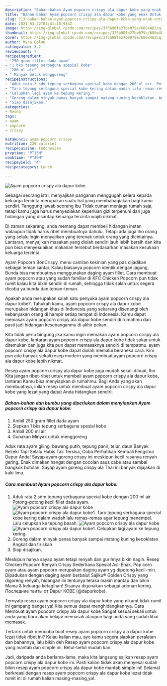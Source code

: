 ```yaml
---
description: "Bahan-bahan Ayam popcorn crispy ala dapur kobe yang enak Untuk Jualan"
title: "Bahan-bahan Ayam popcorn crispy ala dapur kobe yang enak Untuk Jualan"
slug: 713-bahan-bahan-ayam-popcorn-crispy-ala-dapur-kobe-yang-enak-untuk-jualan
date: 2021-03-22T04:41:10.934Z
image: https://img-global.cpcdn.com/recipes/375b98fe27be079e/680x482cq70/ayam-popcorn-crispy-ala-dapur-kobe-foto-resep-utama.jpg
thumbnail: https://img-global.cpcdn.com/recipes/375b98fe27be079e/680x482cq70/ayam-popcorn-crispy-ala-dapur-kobe-foto-resep-utama.jpg
cover: https://img-global.cpcdn.com/recipes/375b98fe27be079e/680x482cq70/ayam-popcorn-crispy-ala-dapur-kobe-foto-resep-utama.jpg
author: Myra Colon
ratingvalue: 3.2
reviewcount: 7
recipeingredient:
- "250 gram fillet dada ayam"
- "1 bks tepung serbaguna spesial kobe"
- "200 ml air"
- " Minyak untuk menggoreng"
recipeinstructions:
- "Aduk rata 2 sdm tepung serbaguna special kobe dengan 200 ml air. Potong-potong kecil fillet dada ayam."
- "Taro tepung serbaguna special kobe kering dalam wadah lalu remas-remas agar tepung menempel. Lalu celupkan ke tepung basah."
- "Celupkan lagi ayam ke tepung kering."
- "Goreng dalam minyak panas banyak sampai matang kuning kecoklatan. Angkat dan tiriskan."
- "Siap disajikan."
categories:
- Resep
tags:
- ayam
- popcorn
- crispy

katakunci: ayam popcorn crispy 
nutrition: 229 calories
recipecuisine: Indonesian
preptime: "PT13M"
cooktime: "PT49M"
recipeyield: "4"
recipecategory: Lunch

---
```



![Ayam popcorn crispy ala dapur kobe](https://img-global.cpcdn.com/recipes/375b98fe27be079e/680x482cq70/ayam-popcorn-crispy-ala-dapur-kobe-foto-resep-utama.jpg)

Sebagai seorang istri, menyajikan panganan menggugah selera kepada keluarga tercinta merupakan suatu hal yang membahagiakan bagi kamu sendiri. Tanggung jawab seorang ibu Tidak cuman menjaga rumah saja, tetapi kamu juga harus menyediakan keperluan gizi terpenuhi dan juga hidangan yang disantap keluarga tercinta wajib nikmat.

Di zaman  sekarang, anda memang dapat membeli hidangan instan walaupun tidak harus ribet membuatnya dahulu. Tetapi ada juga lho orang yang selalu ingin menyajikan yang terenak untuk orang yang dicintainya. Lantaran, menyajikan masakan yang diolah sendiri jauh lebih bersih dan kita pun bisa menyesuaikan makanan tersebut berdasarkan masakan kesukaan keluarga tercinta. 

Ayam Popcorn BonCrispy, menu camilan kekinian yang pas dijadikan sebagai teman santai. Kalau biasanya popcorn identik dengan jagung, Bunda bisa membuatnya menggunakan daging ayam fillet. Cara membuat ayam popcorn atau yang sudah familiar di KFC Chicken Popcorn pun tidak rumit kalau kita bikin sendiri di rumah, sehingga tidak salah untuk segera dicoba ya bunda dan teman-teman.

Apakah anda merupakan salah satu penyuka ayam popcorn crispy ala dapur kobe?. Tahukah kamu, ayam popcorn crispy ala dapur kobe merupakan hidangan khas di Indonesia yang sekarang disenangi oleh kebanyakan orang di hampir setiap tempat di Indonesia. Kamu dapat memasak ayam popcorn crispy ala dapur kobe sendiri di rumahmu dan pasti jadi hidangan kesenanganmu di akhir pekan.

Kita tidak perlu bingung jika kamu ingin memakan ayam popcorn crispy ala dapur kobe, lantaran ayam popcorn crispy ala dapur kobe tidak sukar untuk ditemukan dan juga kita pun dapat memasaknya sendiri di tempatmu. ayam popcorn crispy ala dapur kobe dapat diolah memalui beraneka cara. Kini pun ada banyak sekali resep modern yang membuat ayam popcorn crispy ala dapur kobe lebih nikmat.

Resep ayam popcorn crispy ala dapur kobe juga mudah sekali dibuat, lho. Kita jangan ribet-ribet untuk membeli ayam popcorn crispy ala dapur kobe, lantaran Kamu bisa menyiapkan di rumahmu. Bagi Anda yang akan membuatnya, inilah resep untuk membuat ayam popcorn crispy ala dapur kobe yang lezat yang dapat Anda hidangkan sendiri.

<!--inarticleads1-->

##### Bahan-bahan dan bumbu yang diperlukan dalam menyiapkan Ayam popcorn crispy ala dapur kobe:

1. Ambil 250 gram fillet dada ayam
1. Siapkan 1 bks tepung serbaguna spesial kobe
1. Ambil 200 ml air
1. Gunakan  Minyak untuk menggoreng


Aduk rata ayam giling, bawang putih, tepung panir, telur, daun Banyak Rezeki Tapi Selalu Habis Tak Tersisa, Coba Perhatikan Kembali Fengshui Dapur Anda! Sayap ayam goreng crispy ini meskipun kecil rasanya renyah garing. Enak dimakan hangat dengan cocolan saus cabe atau sambal bangkok botolan. Sayap ayam goreng crispy ala Thai ini banyak dijajakan di kaki lima. 

<!--inarticleads2-->

##### Cara membuat Ayam popcorn crispy ala dapur kobe:

1. Aduk rata 2 sdm tepung serbaguna special kobe dengan 200 ml air. Potong-potong kecil fillet dada ayam.
<img src="https://img-global.cpcdn.com/steps/93e10cea916ffdff/160x128cq70/ayam-popcorn-crispy-ala-dapur-kobe-langkah-memasak-1-foto.jpg" alt="Ayam popcorn crispy ala dapur kobe"><img src="https://img-global.cpcdn.com/steps/1300e09f93bb590c/160x128cq70/ayam-popcorn-crispy-ala-dapur-kobe-langkah-memasak-1-foto.jpg" alt="Ayam popcorn crispy ala dapur kobe">1. Taro tepung serbaguna special kobe kering dalam wadah lalu remas-remas agar tepung menempel. Lalu celupkan ke tepung basah.
<img src="https://img-global.cpcdn.com/steps/a450a457efcf89ea/160x128cq70/ayam-popcorn-crispy-ala-dapur-kobe-langkah-memasak-2-foto.jpg" alt="Ayam popcorn crispy ala dapur kobe"><img src="https://img-global.cpcdn.com/steps/681f44ba7916ac41/160x128cq70/ayam-popcorn-crispy-ala-dapur-kobe-langkah-memasak-2-foto.jpg" alt="Ayam popcorn crispy ala dapur kobe">1. Celupkan lagi ayam ke tepung kering.
1. Goreng dalam minyak panas banyak sampai matang kuning kecoklatan. Angkat dan tiriskan.
1. Siap disajikan.


Meskipun hanya sayap ayam tetapi renyah dan gurihnya bikin nagih. Resep Chicken Popcorn Renyah Crispy Sederhana Spesial Asli Enak. Pop corn ayam atau ayam popcorn merupakan daging ayam yg dipotong kecil-min. Dipadukan dengan daging ayam berbalut Sajiku® Golden Crispy yang digoreng renyah, hidangan ini tentunya terasa makin mantap dan bikin Mama &amp; keluarga ketagihan! Sisanya digunakan sebagai adonan kering. Последние твиты от Dapur KOBE (@dapurkobe). 

Ternyata resep ayam popcorn crispy ala dapur kobe yang nikamt tidak rumit ini gampang banget ya! Kita semua dapat menghidangkannya. Cara Membuat ayam popcorn crispy ala dapur kobe Sangat sesuai sekali untuk anda yang baru akan belajar memasak ataupun bagi anda yang sudah lihai memasak.

Tertarik untuk mencoba buat resep ayam popcorn crispy ala dapur kobe lezat tidak ribet ini? Kalau kalian mau, ayo kamu segera siapkan peralatan dan bahannya, lalu bikin deh Resep ayam popcorn crispy ala dapur kobe yang mantab dan simple ini. Betul-betul mudah kan. 

Jadi, daripada anda berlama-lama, maka kita langsung sajikan resep ayam popcorn crispy ala dapur kobe ini. Pasti kalian tiidak akan menyesal sudah bikin resep ayam popcorn crispy ala dapur kobe mantab simple ini! Selamat berkreasi dengan resep ayam popcorn crispy ala dapur kobe lezat tidak rumit ini di rumah kalian masing-masing,ya!.

